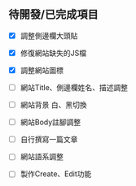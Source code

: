 ## 待開發/已完成項目
- [x] 調整側邊欄大頭貼
- [x] 修復網站缺失的JS檔
- [x] 調整網站圖標
- [ ] 網站Title、側邊欄姓名、描述調整
- [ ] 網站背景 白、黑切換
- [ ] 網站Body註腳調整
- [ ] 自行撰寫一篇文章
- [ ] 網站語系調整
- [ ] 製作Create、Edit功能


